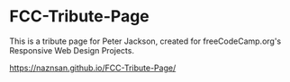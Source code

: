 # FCC-Tribute-Page
This is a tribute page for Peter Jackson, created for freeCodeCamp.org's Responsive Web Design Projects.

https://naznsan.github.io/FCC-Tribute-Page/
